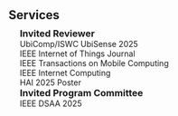 <h1 id="services"></h1>

<h2 style="margin: 60px 0px 10px;">Services</h2>
<!-- 
<h4 style="margin:0 10px 0;">Organization Committee</h4>

<ul style="margin:0 0 5px;">
  <li>..<a href="https://bmvc2023.org/people/organisers/"><autocolor>..</autocolor></a> <a href="h12"><autocolor>2022</autocolor></a>-<a href="12"><autocolor>2023</autocolor></a></li>
  <li>s<a href="https://www.acmmmasia.org/2020/committee.html"><autocolor>sd</autocolor></a></li>
</ul>

<h4 style="margin:0 10px 0;">sd</h4>

<ul style="margin:0 0 5px;">
  <li><a href="http://cvpr.thecvf.com/"><autocolor>...</autocolor></a></li>
  
</ul>

<h4 style="margin:0 10px 0;">...</h4>

<ul style="margin:0 0 5px;">
  <li><a href="https://ijcai-21.org/"><autocolor>...</autocolor></a></li>
</ul>

<h4 style="margin:0 10px 0;">..</h4>

<ul style="margin:0 0 5px;">
  <li><a href="http://cvpr2023.thecvf.com/"><autocolor>...</autocolor></a></li>
  
</ul>
-->

<h3 style="margin:0 20px 0;">Invited Reviewer</h3>
<h4 style="margin:0 20px 0;font-weight: normal;">UbiComp/ISWC UbiSense 2025</h4>
<h4 style="margin:0 20px 0;font-weight: normal;">IEEE Internet of Things Journal </h4>
<h4 style="margin:0 20px 0;font-weight: normal;">IEEE Transactions on Mobile Computing</h4>
<h4 style="margin:0 20px 0;font-weight: normal;">IEEE Internet Computing</h4>
<h4 style="margin:0 20px 0;font-weight: normal;">HAI 2025 Poster</h4>


<h3 style="margin:0 20px 0;">Invited Program Committee</h3>
<h4 style="margin:0 20px 0;font-weight: normal;">IEEE DSAA 2025 </h4>

